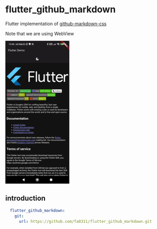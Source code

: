 # flutter_github_markdown

Flutter implementation of [github-markdown-css](https://github.com/sindresorhus/github-markdown-css)

Note that we are using WebView

<picture>
<img alt="icon" src="image/README/1710040044340.jpg" width="200px">
</picture>



## introduction

```yaml
  flutter_github_markdown:
    git:
      url: https://github.com/fa0311/flutter_github_markdown.git
```